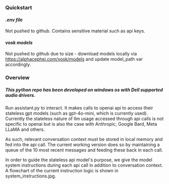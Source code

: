 ### Quickstart

#### *.env file*
Not pushed to github. Contains sensitive material such as api keys. 

#### *vosk models*
Not pushed to github due to size - download models locally via https://alphacephei.com/vosk/models and update model_path var accordingly.

### Overview

##### This python repo has been developed on windows os with Dell supported audio drivers.

Run assistant.py to interact. It makes calls to openai api to access their stateless gpt models (such as gpt-4o-mini, which is currently used). Currently the stateless nature of llm usage accessed through api calls is not specific to openai but is also the case with Anthropic, Google Bard, Meta LLaMA and others.

As such, relevant conversation context must be stored in local memory and fed into the api call. The current working version does so by maintaining a queue of the 10 most recent messages and feeding these back in each call.

In order to guide the stateless api model's purpose, we give the model system instructions during each api call in addition to conversation context. A flowchart of the current instruction logic is shown in system_instructions.jpg.
